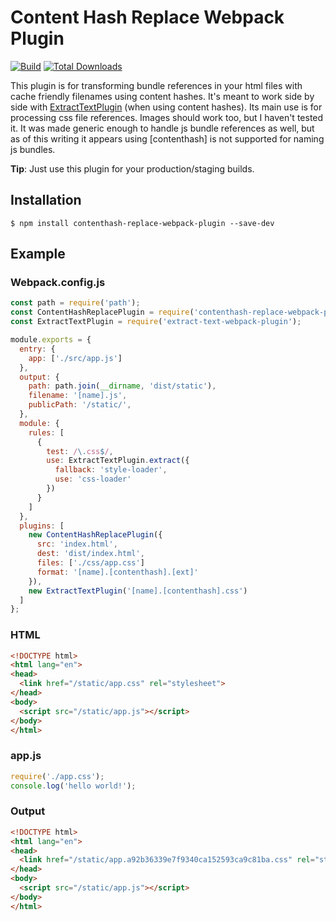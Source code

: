 Content Hash Replace Webpack Plugin
================================
[![Build](https://travis-ci.org/giemch/contenthash-replace-webpack-plugin.svg?branch=master)](https://travis-ci.org/giemch/contenthash-replace-webpack-plugin)
[![Total Downloads](https://img.shields.io/npm/dt/contenthash-replace-webpack-plugin.svg)](https://npm-stat.com/charts.html?package=contenthash-replace-webpack-plugin)

This plugin is for transforming bundle references in your html files with cache friendly filenames using content hashes. It's meant to work side by side with [ExtractTextPlugin](https://www.npmjs.com/package/extract-text-webpack-plugin) (when using content hashes). Its main use is for processing css file references. Images should work too, but I haven't tested it. It was made generic enough to handle js bundle references as well, but as of this writing it appears using [contenthash] is not supported for naming js bundles.

**Tip**: Just use this plugin for your production/staging builds.

## Installation
```shell
$ npm install contenthash-replace-webpack-plugin --save-dev
```

## Example

### Webpack.config.js

```javascript
const path = require('path');
const ContentHashReplacePlugin = require('contenthash-replace-webpack-plugin');
const ExtractTextPlugin = require('extract-text-webpack-plugin');

module.exports = {
  entry: {
    app: ['./src/app.js']
  },
  output: {
    path: path.join(__dirname, 'dist/static'),
    filename: '[name].js',
    publicPath: '/static/',
  },
  module: {
    rules: [
      {
        test: /\.css$/,
        use: ExtractTextPlugin.extract({
          fallback: 'style-loader',
          use: 'css-loader'
        })
      }
    ]
  },
  plugins: [
    new ContentHashReplacePlugin({
      src: 'index.html',
      dest: 'dist/index.html',
      files: ['./css/app.css']
      format: '[name].[contenthash].[ext]'
    }),
    new ExtractTextPlugin('[name].[contenthash].css')
  ]
};
```
### HTML

```html
<!DOCTYPE html>
<html lang="en">
<head>
  <link href="/static/app.css" rel="stylesheet">
</head>
<body>
  <script src="/static/app.js"></script>
</body>
</html>
```

### app.js

```javascript
require('./app.css');
console.log('hello world!');
```

### Output

```html
<!DOCTYPE html>
<html lang="en">
<head>
  <link href="/static/app.a92b36339e7f9340ca152593ca9c81ba.css" rel="stylesheet">
</head>
<body>
  <script src="/static/app.js"></script>
</body>
</html>
```
